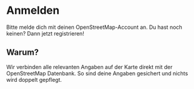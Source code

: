 # Anmelden

Bitte melde dich mit deinen OpenStreetMap-Account an. Du hast noch keinen? Dann jetzt registrieren!

## Warum?

Wir verbinden alle relevanten Angaben auf der Karte direkt mit der OpenStreetMap Datenbank. So sind deine Angaben gesichert und nichts wird doppelt gepflegt.
